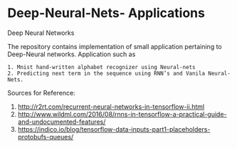 # Deep-Neural-Nets- Applications
Deep Neural Networks


The repository contains implementation of small application pertaining to Deep-Neural networks. Application such as 

	1. Mnist hand-written alphabet recognizer using Neural-nets
	2. Predicting next term in the sequence using RNN’s and Vanila Neural-Nets.


Sources for Reference:
1. http://r2rt.com/recurrent-neural-networks-in-tensorflow-ii.html
2. http://www.wildml.com/2016/08/rnns-in-tensorflow-a-practical-guide-and-undocumented-features/
3. https://indico.io/blog/tensorflow-data-inputs-part1-placeholders-protobufs-queues/